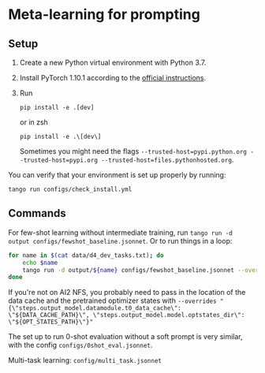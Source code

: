 # Meta-learning for prompting

## Setup

1. Create a new Python virtual environment with Python 3.7.
2. Install PyTorch 1.10.1 according to the [official instructions](https://pytorch.org/get-started/locally/).
3. Run

    ```
    pip install -e .[dev]
    ```
    or in zsh
    ```
    pip install -e .\[dev\]
    ```
    Sometimes you might need the flags `--trusted-host=pypi.python.org --trusted-host=pypi.org --trusted-host=files.pythonhosted.org`.

You can verify that your environment is set up properly by running:

```
tango run configs/check_install.yml
```

## Commands

For few-shot learning without intermediate training, run `tango run -d output configs/fewshot_baseline.jsonnet`.
Or to run things in a loop:
```bash
for name in $(cat data/d4_dev_tasks.txt); do
    echo $name
    tango run -d output/${name} configs/fewshot_baseline.jsonnet --overrides "{\"steps.output_model.datamodule.task_name\": \"${name}\"}"
done
```
If you're not on AI2 NFS, you probably need to pass in the location of the data cache and the pretrained optimizer states with `--overrides "{\"steps.output_model.datamodule.t0_data_cache\": \"${DATA_CACHE_PATH}\", \"steps.output_model.model.optstates_dir\": \"${OPT_STATES_PATH}\"}"`

The set up to run 0-shot evaluation without a soft prompt is very similar, with the config `configs/0shot_eval.jsonnet`.

Multi-task learning: `config/multi_task.jsonnet`
